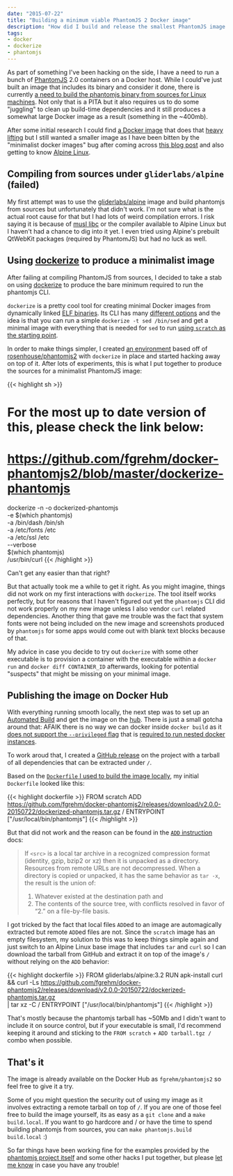 ```yaml
---
date: "2015-07-22"
title: "Building a minimum viable PhantomJS 2 Docker image"
description: "How did I build and release the smallest PhantomJS image you'll see on the Docker Hub"
tags:
- docker
- dockerize
- phantomjs
---
```


As part of something I've been hacking on the side, I have a need to run a bunch of
[PhantomJS](http://phantomjs.org/) 2.0 containers on a Docker host. While I could've just
built an image that includes its binary and consider it done, there is currently [a need
to build the phantomjs binary from sources for Linux machines](https://github.com/ariya/phantomjs/issues/12948).
Not only that is a PITA but it also requires us to do some "juggling" to clean up build-time
dependencies and it still produces a somewhat large Docker image as a result (something in
the ~400mb).

After some initial research I could find [a Docker image](https://registry.hub.docker.com/u/rosenhouse/phantomjs2/)
that does that [heavy lifting](https://github.com/rosenhouse/phantomjs2/blob/1df72b25bc231693c3d059d71ec40cd6e27d6872/Dockerfile#L12-L38)
but I still wanted a smaller image as I have been bitten by the "minimalist docker images" bug
after coming across [this blog post](http://blog.oddbit.com/2015/02/05/creating-minimal-docker-images/)
and also getting to know [Alpine Linux](http://alpinelinux.org/).

## Compiling from sources under `gliderlabs/alpine` (failed)

My first attempt was to use the [gliderlabs/alpine](http://gliderlabs.viewdocs.io/docker-alpine/about)
image and build phantomjs from sources but unfortunately that didn't work. I'm not sure
what is the actual root cause for that but I had lots of weird compilation errors. I risk
saying it is because of [musl libc](http://gliderlabs.viewdocs.io/docker-alpine/about#user-content-musl-libc)
or the compiler available to Alpine Linux but I haven't had a chance to dig into it yet.
I even tried using Alpine's prebuilt QtWebKit packages (required by PhantomJS) but had no
luck as well.

## Using [dockerize](https://github.com/larsks/dockerize) to produce a minimalist image

After failing at compiling PhantomJS from sources, I decided to take a stab on using
[dockerize](https://github.com/larsks/dockerize) to produce the bare minimum required
to run the phantomjs CLI.

`dockerize` is a pretty cool tool for creating minimal Docker images from dynamically linked
[ELF binaries](https://en.wikipedia.org/wiki/Executable_and_Linkable_Format). Its CLI has
many [different options](https://github.com/larsks/dockerize#synopsis) and the idea is that
you can run a simple `dockerize -t sed /bin/sed` and get a minimal image with everything
that is needed for `sed` to run [using `scratch` as the starting point](http://docs.docker.com/articles/baseimages/#creating-a-simple-base-image-using-scratch).

In order to make things simpler, I created [an environment](https://github.com/fgrehm/docker-phantomjs2/blob/master/Dockerfile.dockerize)
based off of [rosenhouse/phantomjs2](https://registry.hub.docker.com/u/rosenhouse/phantomjs2/)
with `dockerize` in place and started hacking away on top of it. After lots of experiments,
this is what I put together to produce the sources for a minimalist PhantomJS image:

{{< highlight sh >}}
# For the most up to date version of this, please check the link below:
#   https://github.com/fgrehm/docker-phantomjs2/blob/master/dockerize-phantomjs
dockerize -n -o dockerized-phantomjs \
          -e $(which phantomjs) \
          -a /bin/dash /bin/sh \
          -a /etc/fonts /etc  \
          -a /etc/ssl /etc  \
          --verbose \
          $(which phantomjs) \
          /usr/bin/curl
{{< /highlight >}}

Can't get any easier than that right?

But that actually took me a while to get it right. As you might imagine, things did not work
on my first interactions with `dockerize`. The tool itself works perfectly, but for reasons
that I haven't figured out yet the `phantomjs` CLI did not work properly on my new image
unless I also vendor `curl` related dependencies. Another thing that gave me trouble was
the fact that system fonts were not being included on the new image and screenshots produced
by `phantomjs` for some apps would come out with blank text blocks because of that.

My advice in case you decide to try out `dockerize` with some other executable is
to provision a container with the executable within a `docker run` and `docker diff CONTAINER_ID`
afterwards, looking for potential "suspects" that might be missing on your minimal
image.

## Publishing the image on Docker Hub

With everything running smooth locally, the next step was to set up an [Automated Build](http://docs.docker.com/docker-hub/builds/)
and get the image on the [hub](http://hub.docker.com/). There is just a small gotcha around
that: AFAIK there is no way we can docker inside `docker build` as it [does not support the `--privileged` flag](https://github.com/docker/docker/issues/1916)
that is [required to run nested docker instances](https://github.com/jpetazzo/dind#quickstart).

To work aroud that, I created a [GitHub release](https://github.com/fgrehm/docker-phantomjs2/releases)
on the project with a tarball of all dependencies that can be extracted under `/`.

Based on the [`Dockerfile` I used to build the image locally](https://github.com/fgrehm/docker-phantomjs2/blob/master/Dockerfile.localbuild#L3),
my initial `Dockerfile` looked like this:

{{< highlight dockerfile >}}
FROM scratch
ADD https://github.com/fgrehm/docker-phantomjs2/releases/download/v2.0.0-20150722/dockerized-phantomjs.tar.gz /
ENTRYPOINT ["/usr/local/bin/phantomjs"]
{{< /highlight >}}

But that did not work and the reason can be found in the [`ADD` instruction](http://docs.docker.com/reference/builder/#add)
docs:

> If `<src>` is a local tar archive in a recognized compression format (identity, gzip, bzip2 or xz) then it is unpacked as a directory. Resources from remote URLs are not decompressed. When a directory is copied or unpacked, it has the same behavior as `tar -x`, the result is the union of:
>
> 1.   Whatever existed at the destination path and
> 2.   The contents of the source tree, with conflicts resolved in favor of “2.” on a file-by-file basis.

I got tricked by the fact that local files `ADD`ed to an image are automagically extracted but
remote `ADD`ed files are not. Since the `scratch` image has an empty filesystem, my solution
to this was to keep things simple again and just switch to an Alpine Linux base image that
includes `tar` and `curl` so I can download the tarball from GitHub and extract it on top of
the image's `/` without relying on the `ADD` behavior:

{{< highlight dockerfile >}}
FROM gliderlabs/alpine:3.2
RUN apk-install curl \
    && curl -Ls https://github.com/fgrehm/docker-phantomjs2/releases/download/v2.0.0-20150722/dockerized-phantomjs.tar.gz \
       | tar xz -C /
ENTRYPOINT ["/usr/local/bin/phantomjs"]
{{< /highlight >}}

That's mostly because the phantomjs tarball has ~50Mb and I didn't want to include it on
source control, but if your executable is small, I'd recommend keeping it around and
sticking to the `FROM scratch` + `ADD tarball.tgz /` combo when possible.

## That's it

The image is already available on the Docker Hub as `fgrehm/phantomjs2` so feel free to
give it a try.

Some of you might question the security out of using my image as it involves extracting a
remote tarball on top of `/`. If you are one of those feel free to build the image yourself,
its as easy as a `git clone` and a `make build.local`. If you want to go hardcore and / or
have the time to spend building phantomjs from sources, you can `make phantomjs.build build.local` :)

So far things have been working fine for the examples provided by the [phantomjs project itself](https://github.com/ariya/phantomjs/tree/master/examples)
and some other hacks I put together, but please [let me know](https://github.com/fgrehm/docker-phantomjs2/issues/new)
in case you have any trouble!
